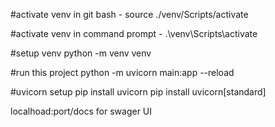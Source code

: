 #activate venv in git bash -
source ./venv/Scripts/activate

#activate venv in command prompt -
.\venv\Scripts\activate

#setup venv
python -m venv venv

#run this project
python -m uvicorn main:app --reload

#uvicorn setup
pip install uvicorn
pip install uvicorn[standard]

localhoad:port/docs for swager UI
